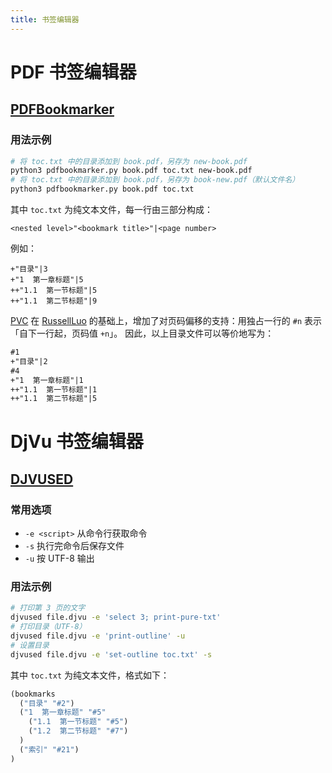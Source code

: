 ```yaml
---
title: 书签编辑器
---
```


# PDF 书签编辑器
## [PDFBookmarker](https://github.com/pvcStillInGradSchool/pdfbookmarker#pdfbookmarker)<a name="PDFBookmarker"></a>
### 用法示例
```bash
# 将 toc.txt 中的目录添加到 book.pdf，另存为 new-book.pdf
python3 pdfbookmarker.py book.pdf toc.txt new-book.pdf
# 将 toc.txt 中的目录添加到 book.pdf，另存为 book-new.pdf（默认文件名）
python3 pdfbookmarker.py book.pdf toc.txt
```
其中 `toc.txt` 为纯文本文件，每一行由三部分构成：
```
<nested level>"<bookmark title>"|<page number>
```
例如：
```
+"目录"|3
+"1  第一章标题"|5
++"1.1  第一节标题"|5
++"1.1  第二节标题"|9
```
[PVC](https://github.com/pvcStillInGradSchool/pdfbookmarker) 在 [RussellLuo](https://github.com/RussellLuo/pdfbookmarker) 的基础上，增加了对页码偏移的支持：用独占一行的 `#n` 表示「自下一行起，页码值 `+n`」。
因此，以上目录文件可以等价地写为：

```txt
#1
+"目录"|2
#4
+"1  第一章标题"|1
++"1.1  第一节标题"|1
++"1.1  第二节标题"|5
```

# DjVu 书签编辑器
## [DJVUSED](http://djvu.sourceforge.net/doc/man/djvused.html)<a name="DJVUSED"></a>
### 常用选项
- `-e <script>` 从命令行获取命令
- `-s` 执行完命令后保存文件
- `-u` 按 UTF-8 输出

### 用法示例
```bash
# 打印第 3 页的文字
djvused file.djvu -e 'select 3; print-pure-txt'
# 打印目录（UTF-8）
djvused file.djvu -e 'print-outline' -u
# 设置目录
djvused file.djvu -e 'set-outline toc.txt' -s
```
其中 `toc.txt` 为纯文本文件，格式如下：
```lisp
(bookmarks
  ("目录" "#2")
  ("1  第一章标题" "#5"
    ("1.1  第一节标题" "#5")
    ("1.2  第二节标题" "#7")
  )
  ("索引" "#21")
)
```
